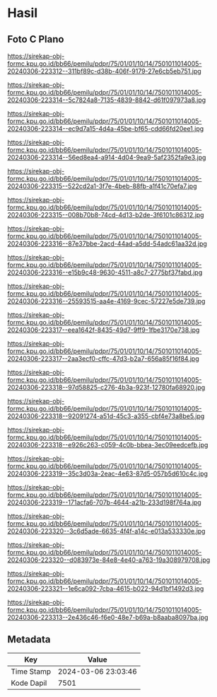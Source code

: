 # Hasil

## Foto C Plano

https://sirekap-obj-formc.kpu.go.id/bb66/pemilu/pdpr/75/01/01/10/14/7501011014005-20240306-223312--311bf89c-d38b-406f-9179-27e6cb5eb751.jpg

https://sirekap-obj-formc.kpu.go.id/bb66/pemilu/pdpr/75/01/01/10/14/7501011014005-20240306-223314--5c7824a8-7135-4839-8842-d61f097973a8.jpg

https://sirekap-obj-formc.kpu.go.id/bb66/pemilu/pdpr/75/01/01/10/14/7501011014005-20240306-223314--ec9d7a15-4d4a-45be-bf65-cdd66fd20ee1.jpg

https://sirekap-obj-formc.kpu.go.id/bb66/pemilu/pdpr/75/01/01/10/14/7501011014005-20240306-223314--56ed8ea4-a914-4d04-9ea9-5af2352fa9e3.jpg

https://sirekap-obj-formc.kpu.go.id/bb66/pemilu/pdpr/75/01/01/10/14/7501011014005-20240306-223315--522cd2a1-3f7e-4beb-88fb-a1f41c70efa7.jpg

https://sirekap-obj-formc.kpu.go.id/bb66/pemilu/pdpr/75/01/01/10/14/7501011014005-20240306-223315--008b70b8-74cd-4d13-b2de-3f6101c86312.jpg

https://sirekap-obj-formc.kpu.go.id/bb66/pemilu/pdpr/75/01/01/10/14/7501011014005-20240306-223316--87e37bbe-2acd-44ad-a5dd-54adc61aa32d.jpg

https://sirekap-obj-formc.kpu.go.id/bb66/pemilu/pdpr/75/01/01/10/14/7501011014005-20240306-223316--e15b9c48-9630-4511-a8c7-2775bf37fabd.jpg

https://sirekap-obj-formc.kpu.go.id/bb66/pemilu/pdpr/75/01/01/10/14/7501011014005-20240306-223316--25593515-aa4e-4169-9cec-57227e5de739.jpg

https://sirekap-obj-formc.kpu.go.id/bb66/pemilu/pdpr/75/01/01/10/14/7501011014005-20240306-223317--eea1642f-8435-49d7-9ff9-1fbe3170e738.jpg

https://sirekap-obj-formc.kpu.go.id/bb66/pemilu/pdpr/75/01/01/10/14/7501011014005-20240306-223317--2aa3ecf0-cffc-47d3-b2a7-656a85f16f84.jpg

https://sirekap-obj-formc.kpu.go.id/bb66/pemilu/pdpr/75/01/01/10/14/7501011014005-20240306-223318--97d58825-c276-4b3a-923f-12780fa68920.jpg

https://sirekap-obj-formc.kpu.go.id/bb66/pemilu/pdpr/75/01/01/10/14/7501011014005-20240306-223318--92091274-a51d-45c3-a355-cbf4e73a8be5.jpg

https://sirekap-obj-formc.kpu.go.id/bb66/pemilu/pdpr/75/01/01/10/14/7501011014005-20240306-223318--e926c263-c059-4c0b-bbea-3ec09eedcefb.jpg

https://sirekap-obj-formc.kpu.go.id/bb66/pemilu/pdpr/75/01/01/10/14/7501011014005-20240306-223319--35c3d03a-2eac-4e63-87d5-057b5d610c4c.jpg

https://sirekap-obj-formc.kpu.go.id/bb66/pemilu/pdpr/75/01/01/10/14/7501011014005-20240306-223319--171acfa6-707b-4644-a21b-233d198f764a.jpg

https://sirekap-obj-formc.kpu.go.id/bb66/pemilu/pdpr/75/01/01/10/14/7501011014005-20240306-223320--3c6d5ade-6635-4f4f-a14c-e013a533330e.jpg

https://sirekap-obj-formc.kpu.go.id/bb66/pemilu/pdpr/75/01/01/10/14/7501011014005-20240306-223320--d083973e-84e8-4e40-a763-19a308979708.jpg

https://sirekap-obj-formc.kpu.go.id/bb66/pemilu/pdpr/75/01/01/10/14/7501011014005-20240306-223321--1e6ca092-7cba-4615-b022-94d1bf1492d3.jpg

https://sirekap-obj-formc.kpu.go.id/bb66/pemilu/pdpr/75/01/01/10/14/7501011014005-20240306-223313--2e436c46-f6e0-48e7-b69a-b8aaba8097ba.jpg


## Metadata

| Key        | Value               |
| ---------- | ------------------- |
| Time Stamp | 2024-03-06 23:03:46 |
| Kode Dapil | 7501                |



